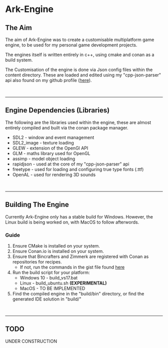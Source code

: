 # Ark-Engine

## The Aim
The aim of Ark-Engine was to create a customisable multiplatform game engine, to be used for my personal game development projects.

The engines itself is written entirely in c++, using cmake and conan as a build system.

The Customisation of the engine is done via Json config files within the content directory. These are loaded and edited using my "cpp-json-parser" api also found on my github profile ([here](https://github.com/TReed1104/cpp-json-parser)).

<br/>

---

## Engine Dependencies (Libraries)
The following are the libraries used within the engine, these are almost entirely compiled and built via the conan package manager.
* SDL2 - window and event management
* SDL2_image - texture loading
* GLEW - extension of the OpenGl API
* GLM - maths library used for OpenGL
* assimp - model object loading
* rapidjson - used at the core of my "cpp-json-parser" api
* freetype - used for loading and configuring true type fonts (.ttf)
* OpenAL - used for rendering 3D sounds

<br/>

---

## Building The Engine
Currently Ark-Engine only has a stable build for Windows. However, the Linux build is being worked on, with MacOS to follow afterwords.

### Guide
1. Ensure CMake is installed on your system.
2. Ensure Conan.io is installed on your system.
3. Ensure that Bincrafters and Zimmerk are registered with Conan as repositories for recipes.
    * If not, run the commands in the gist file found [here](https://gist.github.com/TReed1104/14e9e9c4e0f07c4fdc9373cb287bdf6b)
4. Run the build script for your platform:
    * Windows 10 - build_vs17.bat
    * Linux - build_ubuntu.sh **(EXPERIMENTAL)**
    * MacOS - TO BE IMPLEMENTED
5. Find the compiled engine in the "build/bin" directory, or find the generated IDE solution in "build/"

<br/>

---

## TODO
UNDER CONSTRUCTION